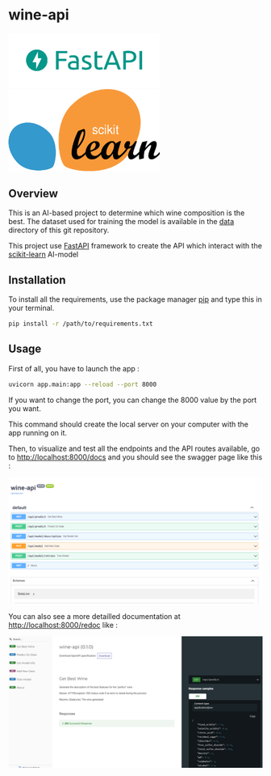 # wine-api

<img src="assets/fastapi-logo.png" alt="fastapi-logo" width="300"/><img src="assets/Scikit_learn_logo_small.svg.png" alt="sklearn-logo" width="300"/>

## Overview

This is an AI-based project to determine which wine composition is the best.
The dataset used for training the model is available in the [data](data/) directory of this git repository.

This project use [FastAPI](https://fastapi.tiangolo.com/) framework to create the API which interact with the [scikit-learn](https://scikit-learn.org/stable/) AI-model

## Installation

To install all the requirements, use the package manager [pip](https://pip.pypa.io/en/stable/) and type this in your terminal.

```bash
pip install -r /path/to/requirements.txt
```

## Usage

First of all, you have to launch the app :

```bash
uvicorn app.main:app --reload --port 8000
```

If you want to change the port, you can change the 8000 value by the port you want.

This command should create the local server on your computer with the app running on it.

Then, to visualize and test all the endpoints and the API routes available, go to [http://localhost:8000/docs](http://localhost:8000/docs) and you should see the swagger page like this :

![swagger](./assets/swagger.png)

You can also see a more detailled documentation at [http://localhost:8000/redoc](http://localhost:8000/redoc) like :

![swagger](./assets/redoc.png)
